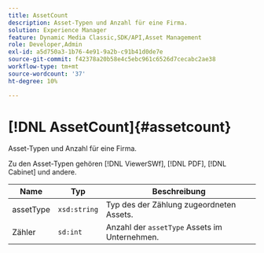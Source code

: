 ```yaml
---
title: AssetCount
description: Asset-Typen und Anzahl für eine Firma.
solution: Experience Manager
feature: Dynamic Media Classic,SDK/API,Asset Management
role: Developer,Admin
exl-id: a5d750a3-1b76-4e91-9a2b-c91b41d0de7e
source-git-commit: f42378a20b58e4c5ebc961c6526d7cecabc2ae38
workflow-type: tm+mt
source-wordcount: '37'
ht-degree: 10%

---
```


# [!DNL AssetCount]{#assetcount}

Asset-Typen und Anzahl für eine Firma.

Zu den Asset-Typen gehören [!DNL ViewerSWf], [!DNL PDF], [!DNL Cabinet] und andere.

| Name | Typ | Beschreibung |
|---|---|---|
| assetType | `xsd:string` | Typ des der Zählung zugeordneten Assets. |
| Zähler | `sd:int` | Anzahl der `assetType` Assets im Unternehmen. |
